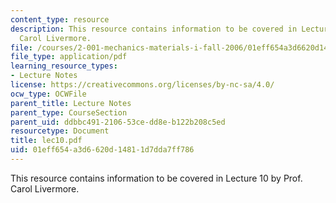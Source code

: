 ```yaml
---
content_type: resource
description: This resource contains information to be covered in Lecture 10 by Prof.
  Carol Livermore.
file: /courses/2-001-mechanics-materials-i-fall-2006/01eff654a3d6620d14811d7dda7ff786_lec10.pdf
file_type: application/pdf
learning_resource_types:
- Lecture Notes
license: https://creativecommons.org/licenses/by-nc-sa/4.0/
ocw_type: OCWFile
parent_title: Lecture Notes
parent_type: CourseSection
parent_uid: ddbbc491-2106-53ce-dd8e-b122b208c5ed
resourcetype: Document
title: lec10.pdf
uid: 01eff654-a3d6-620d-1481-1d7dda7ff786
---
```

This resource contains information to be covered in Lecture 10 by Prof. Carol Livermore.